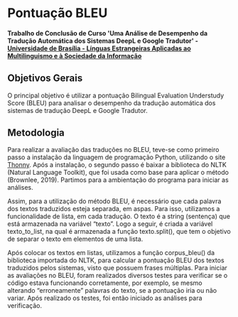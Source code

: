 # Pontuação BLEU
#### Trabalho de Conclusão de Curso 'Uma Análise de Desempenho da Tradução Automática dos Sistemas DeepL e Google Tradutor' - [Universidade de Brasília - Línguas Estrangeiras Aplicadas ao Multilinguismo e à Sociedade da Informação](http://lea-msi.unb.br/index.php/pt-br/)

## Objetivos Gerais
O principal objetivo é utilizar a pontuação Bilingual Evaluation Understudy Score (BLEU) para analisar o desempenho da tradução automática dos sistemas de tradução DeepL e Google Tradutor.

## Metodologia
Para realizar a avaliação das traduções no BLEU, teve-se como primeiro passo a instalação da linguagem de programação Python, utilizando o site [Thonny](https://thonny.org/). Após a instalação, o segundo passo é baixar a biblioteca do NLTK (Natural Language Toolkit), que foi usada como base para aplicar o método (Brownlee, 2019). Partimos para a ambientação do programa para iniciar as análises.

Assim, para a utilização do método BLEU, é necessário que cada palavra dos textos traduzidos esteja separada, em aspas. Para isso, utilizamos a funcionalidade de lista, em cada tradução. O texto é a string (sentença) que está armazenada na variável “texto”. Logo a seguir, é criada a variável texto_to_list, na qual é armazenada a função texto.split(), que tem o objetivo de separar o texto em elementos de uma lista.

Após colocar os textos em listas, utilizamos a função corpus_bleu() da biblioteca importada do NLTK, para calcular a pontuação BLEU dos textos traduzidos pelos sistemas, visto que possuem frases múltiplas. Para iniciar as avaliações no BLEU, foram realizados diversos testes para verificar se o código estava funcionando corretamente, por exemplo, se mesmo alterando “erroneamente” palavras do texto, se a pontuação iria ou não variar. Após realizado os testes, foi então iniciado as análises para verificação.
